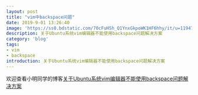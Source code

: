 ```yaml
---
layout: post
title: "vim中backspace问题"
date: 2019-9-01 13:26:40
image: 'https://ss0.bdstatic.com/70cFuHSh_Q1YnxGkpoWK1HF6hhy/it/u=1194730424,3264855090&fm=26&gp=0.jpg'
description: 关于Ubuntu系统vim编辑器不能使用backspace问题解决方案
category: 'blog'
tags:
- vim
- backspace
introduction: 关于Ubuntu系统vim编辑器不能使用backspace问题解决方案
---
```


欢迎查看小明同学的博客[关于Ubuntu系统vim编辑器不能使用backspace问题解决方案](https://victorfengming.github.io/2019/08/vim-backspace/)




